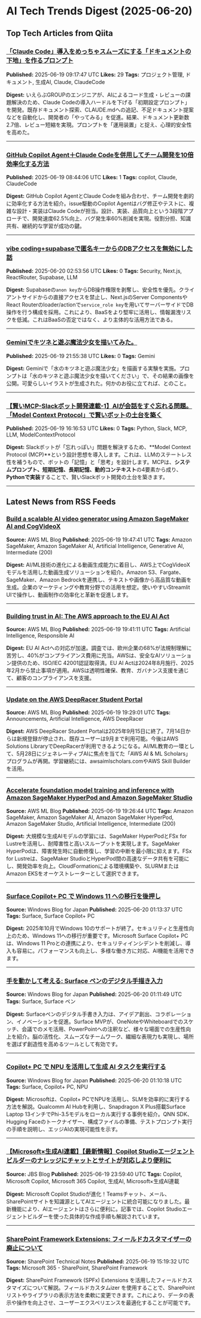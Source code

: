 # AI Tech Trends Digest (2025-06-20)


## Top Tech Articles from Qiita


### [「Claude Code」導入をめっちゃスムーズにする「ドキュメントの下地」を作るプロンプト](https://qiita.com/WdknWdkn/items/2755301aebff878e0075)
**Published:** 2025-06-19 09:17:47 UTC
**Likes:** 29
**Tags:** プロジェクト管理, ドキュメント, 生成AI, Claude, ClaudeCode

**Digest:**
いえらぶGROUPのエンジニアが、AIによるコード生成・レビューの課題解決のため、Claude Codeの導入ハードルを下げる「初期設定プロンプト」を開発。既存ドキュメント探索、CLAUDE.mdへの追記、不足ドキュメント提案などを自動化し、開発者の「やってみる」を促進。結果、ドキュメント更新数2.7倍、レビュー短縮を実現。プロンプトを「運用装置」と捉え、心理的安全性を高めた。

---

### [GitHub Copilot Agent＋Claude Codeを併用してチーム開発を10倍効率化する方法](https://qiita.com/ShunnnEng/items/135ae1cb2eb5a85dd8f8)
**Published:** 2025-06-19 08:44:06 UTC
**Likes:** 1
**Tags:** copilot, Claude, ClaudeCode

**Digest:**
GitHub Copilot AgentとClaude Codeを組み合わせ、チーム開発を劇的に効率化する方法を紹介。issue駆動のCopilot Agentはバグ修正やテストに、複雑な設計・実装はClaude Codeが担当。設計、実装、品質向上という3段階アプローチで、開発速度62.5%向上、バグ発生率60%削減を実現。役割分担、知識共有、継続的な学習が成功の鍵。

---

### [vibe coding+supabaseで匿名キーからのDBアクセスを無効にした話](https://qiita.com/numekudi/items/f6b2ccdcec198e9be774)
**Published:** 2025-06-20 02:53:56 UTC
**Likes:** 0
**Tags:** Security, Next.js, ReactRouter, Supabase, LLM

**Digest:**
Supabaseの`anon key`からDB操作権限を剥奪し、安全性を優先。クライアントサイドからの直接アクセスを禁止し、Next.jsのServer ComponentsやReact Routerのloader/actionで`service_role key`を用いてサーバーサイドでDB操作を行う構成を採用。これにより、BaaSをより堅牢に活用し、情報漏洩リスクを低減。これはBaaSの否定ではなく、より主体的な活用方法である。

---

### [Geminiでキツネと遊ぶ魔法少女を描いてみた。](https://qiita.com/nori-channel/items/36e381cd6938896c05d5)
**Published:** 2025-06-19 21:55:38 UTC
**Likes:** 0
**Tags:** Gemini

**Digest:**
Geminiで「水のキツネと遊ぶ魔法少女」を描画する実験を実施。プロンプトは「水のキツネと遊ぶ魔法少女を描いてください」で、その結果の画像を公開。可愛らしいイラストが生成された。何かのお役に立てれば、とのこと。

---

### [【賢いMCP-Slackボット開発連載-1】AIが会話をすぐ忘れる問題。「Model Context Protocol」で賢いボットの土台を築く](https://qiita.com/QueryPie/items/4955baf9d2dcbbf9775d)
**Published:** 2025-06-19 16:16:53 UTC
**Likes:** 0
**Tags:** Python, Slack, MCP, LLM, ModelContextProtocol

**Digest:**
Slackボットが「忘れっぽい」問題を解決するため、**Model Context Protocol (MCP)**という設計思想を導入します。これは、LLMのステートレス性を補うもので、ボットの「記憶」と「思考」を設計します。MCPは、**システムプロンプト、短期記憶、長期記憶、動的コンテキスト**の4要素から成り、**Pythonで実装**することで、賢いSlackボット開発の土台を築きます。

---

## Latest News from RSS Feeds


### [Build a scalable AI video generator using Amazon SageMaker AI and CogVideoX](https://aws.amazon.com/blogs/machine-learning/build-a-scalable-ai-video-generator-using-amazon-sagemaker-ai-and-cogvideox/)
**Source:** AWS ML Blog
**Published:** 2025-06-19 19:47:41 UTC
**Tags:** Amazon SageMaker, Amazon SageMaker AI, Artificial Intelligence, Generative AI, Intermediate (200)

**Digest:**
AI/ML技術の進化による動画生成能力に着目し、AWS上でCogVideoXモデルを活用した動画生成ソリューションを紹介。Amazon S3、Fargate、SageMaker、Amazon Bedrockを連携し、テキストや画像から高品質な動画を生成。企業のマーケティングや教育分野での活用を想定。使いやすいStreamlit UIで操作し、動画制作の効率化と革新を促進します。

---

### [Building trust in AI: The AWS approach to the EU AI Act](https://aws.amazon.com/blogs/machine-learning/building-trust-in-ai-the-aws-approach-to-the-eu-ai-act/)
**Source:** AWS ML Blog
**Published:** 2025-06-19 19:41:11 UTC
**Tags:** Artificial Intelligence, Responsible AI

**Digest:**
EU AI Actへの対応が加速。調査では、欧州企業の68%が法規制理解に苦労し、40%がコンプライアンス費用に充当。AWSは、安全なAIソリューション提供のため、ISO/IEC 42001認証取得済。EU AI Actは2024年8月施行、2025年2月から禁止事項が適用。AWSは透明性確保、教育、ガバナンス支援を通じて、顧客のコンプライアンスを支援。

---

### [Update on the AWS DeepRacer Student Portal](https://aws.amazon.com/blogs/machine-learning/update-on-the-aws-deepracer-student-portal/)
**Source:** AWS ML Blog
**Published:** 2025-06-19 19:29:01 UTC
**Tags:** Announcements, Artificial Intelligence, AWS DeepRacer

**Digest:**
AWS DeepRacer Student Portalは2025年9月15日に終了。7月14日からは新規登録が停止され、既存ユーザーは9月まで利用可能。今後はAWS Solutions LibraryでDeepRacerが利用できるようになる。AI/ML教育の一環として、5月28日にジェネレーティブAIに焦点を当てた「AWS AI & ML Scholars」プログラムが再開。学習継続には、awsaimlscholars.comやAWS Skill Builderを活用。

---

### [Accelerate foundation model training and inference with Amazon SageMaker HyperPod and Amazon SageMaker Studio](https://aws.amazon.com/blogs/machine-learning/accelerate-foundation-model-training-and-inference-with-amazon-sagemaker-hyperpod-and-amazon-sagemaker-studio/)
**Source:** AWS ML Blog
**Published:** 2025-06-19 19:26:44 UTC
**Tags:** Amazon SageMaker, Amazon SageMaker AI, Amazon SageMaker HyperPod, Amazon SageMaker Studio, Artificial Intelligence, Intermediate (200)

**Digest:**
大規模な生成AIモデルの学習には、SageMaker HyperPodとFSx for Lustreを活用し、耐障害性と高いスループットを実現します。SageMaker HyperPodは、障害発生時に自動修復し、学習の中断を最小限に抑えます。FSx for Lustreは、SageMaker StudioとHyperPod間の高速なデータ共有を可能にし、開発効率を向上。CloudFormationによる環境構築や、SLURMまたはAmazon EKSをオーケストレーターとして選択できます。

---

### [Surface Copilot+ PC で Windows 11 への移行を後押し](https://blogs.windows.com/japan/2025/06/20/accelerate-your-move-to-windows-11-with-surface-copilot-pcs/)
**Source:** Windows Blog for Japan
**Published:** 2025-06-20 01:13:37 UTC
**Tags:** Surface, Surface Copilot+ PC

**Digest:**
2025年10月でWindows 10のサポートが終了。セキュリティと生産性向上のため、Windows 11への移行が重要です。Microsoft Surface Copilot+ PCは、Windows 11 Proとの連携により、セキュリティインシデントを削減し、導入も容易に。パフォーマンスも向上し、多様な働き方に対応、AI機能を活用できます。

---

### [手を動かして考える: Surface ペンのデジタル手描き入力](https://blogs.windows.com/japan/2025/06/20/hinking-by-hand-digital-inking-with-surface-pen/)
**Source:** Windows Blog for Japan
**Published:** 2025-06-20 01:11:49 UTC
**Tags:** Surface, Surface ペン

**Digest:**
Surfaceペンのデジタル手書き入力は、アイデア創出、コラボレーション、イノベーションを促進。Surface MVPが、OneNoteやWhiteboardでのスケッチ、会議でのメモ活用、PowerPointへの注釈など、様々な場面での生産性向上を紹介。脳の活性化、スムーズなチームワーク、繊細な表現力も実現し、場所を選ばず創造性を高めるツールとして有効です。

---

### [Copilot+ PC で NPU を活用して生成 AI タスクを実行する](https://blogs.windows.com/japan/2025/06/20/leveraging-the-power-of-npu-to-run-gen-ai-tasks-on-copilot-pcs/)
**Source:** Windows Blog for Japan
**Published:** 2025-06-20 01:10:18 UTC
**Tags:** Surface, Copilot+ PC, NPU

**Digest:**
Microsoftは、Copilot+ PCでNPUを活用し、SLMを効率的に実行する方法を解説。Qualcomm AI Hubを利用し、Snapdragon X Plus搭載Surface Laptop 13インチでPhi-3.5モデルをローカル実行する事例を紹介。QNN SDK、Hugging Faceのトークナイザー、構成ファイルの準備、テストプロンプト実行の手順を説明し、エッジAIの実現可能性を示す。

---

### [【Microsoft×生成AI連載】【最新情報】Copilot Studioエージェントビルダーのナレッジにチャットとサイトが対応しより便利に](https://blog.jbs.co.jp/entry/2025/06/20/085940)
**Source:** JBS Blog
**Published:** 2025-06-19 23:59:40 UTC
**Tags:** Copilot, Microsoft Copilot, Microsoft 365 Copilot, 生成AI, Microsoft×生成AI連載

**Digest:**
Microsoft Copilot Studioが進化！Teamsチャット、メール、SharePointサイトを知識源としてAIエージェントに統合可能になりました。最新機能により、AIエージェントはさらに便利に。記事では、Copilot Studioエージェントビルダーを使った具体的な作成手順も解説されています。

---

### [SharePoint Framework Extensions: フィールドカスタマイザーの廃止について](https://shanqiai.lekumo.biz/sharepoint_technical_note/2025/06/sharepoint-fram-7c2d.html)
**Source:** SharePoint Technical Notes
**Published:** 2025-06-19 15:19:32 UTC
**Tags:** Microsoft 365 - SharePoint, SharePoint Framework

**Digest:**
SharePoint Framework (SPFx) Extensions を活用したフィールドカスタマイズについて解説。フィールドカスタムizer を使用することで、SharePoint リストやライブラリの表示方法を柔軟に変更できます。これにより、データの表示や操作を向上させ、ユーザーエクスペリエンスを最適化することが可能です。

---